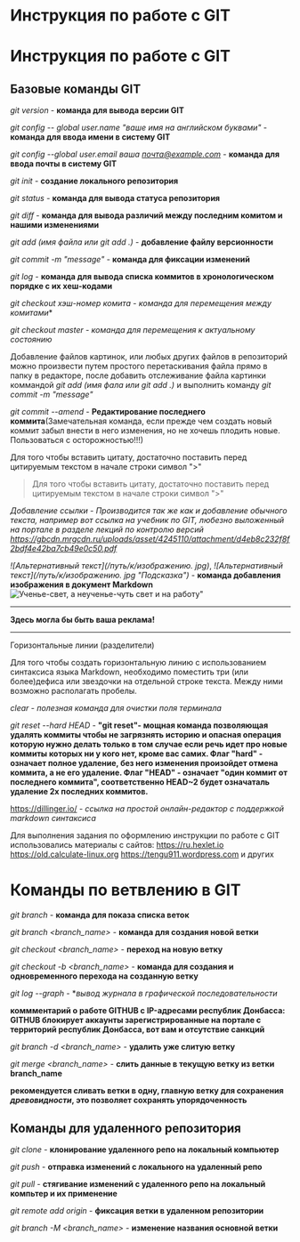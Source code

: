 # Инструкция по работе с GIT 

# Инструкция по работе с GIT

## Базовые команды GIT

*git version* - **команда для вывода версии GIT**

*git config -- global user.name "ваше имя на английском буквами"* - **команда для ввода имени в систему GIT**

*git config --global user.email ваша почта@example.com* - **команда для ввода почты в систему GIT**

*git init* - **создание локального репозитория**

*git status* - **команда для вывода статуса репозитория**

*git diff* - **команда для вывода различий между последним комитом и нашими изменениями**

*git add (имя файла или git add .)* - **добавление файлу версионности**

*git commit -m "message"* - **команда для фиксации изменений**

*git log* - **команда для вывода списка коммитов в хронологическом порядке с их хеш-кодами**

*git checkout хэш-номер комита* - *команда для перемещения между комитами**

*git checkout master* - *команда для перемещения к актуальному состоянию*

Добавление файлов картинок, или любых других файлов в репозиторий можно произвести путем простого перетаскивания файла прямо в папку в редакторе, после добавить отслеживание файла картинки коммандой *git add (имя фала или git add .)* и выполнить команду *git commit -m "message"*

*git commit --amend* - **Редактирование последнего коммита**(Замечательная команда, если прежде чем создать новый коммит забыл внести в него изменения, но не хочешь плодить новые. Пользоваться с осторожностью!!!)

Для того чтобы вставить цитату, достаточно поставить перед цитируемым текстом в начале строки символ ">"
>Для того чтобы вставить цитату, достаточно поставить перед цитируемым текстом в начале строки символ ">"

*Добавление ссылки* - *Производится так же как и добавление обычного текста, например вот ссылка на учебник по GIT, любезно выложенный на портале в разделе лекций по контролю версий https://gbcdn.mrgcdn.ru/uploads/asset/4245110/attachment/d4eb8c232f8f2bdf4e42ba7cb49e0c50.pdf*

*![Альтернативный текст](/путь/к/изображению. jpg)*, *![Альтернативный текст](/путь/к/изображению. jpg "Подсказка")* - **команда добавления изображения в документ Markdown**
![Ученье-свет, а неученье-чуть свет и на работу"](https://sun9-12.userapi.com/impg/59vlEi6xH6pFuBnn8gX8xnVuBgHncipfYiEV2g/vX2-3yS_hFw.jpg?size=1280x979&quality=95&sign=f3f59fe5eb1312f9d87b9f7850c523e4&type=album "Ученье-свет, а неученье-чуть свет и на работу")
______
**Здесь могла бы быть ваша реклама!**
_____
Горизонтальные линии (разделители)

Для того чтобы создать горизонтальную линию с использованием синтаксиса языка Markdown, необходимо поместить три (или более)дефиса или звездочки на отдельной строке текста. Между ними возможно располагать пробелы. 

*clear* - *полезная команда для очистки поля терминала*

*git reset --hard HEAD* - **"git reset"- мощная команда позволяющая удалять коммиты чтобы не загрязнять историю и опасная операция которую нужно делать только в том случае если речь идет про новые коммиты которых ни у кого нет, кроме вас самих. Флаг "hard" - означает полное удаление, без него изменения произойдет отмена коммита, а не его удаление. Флаг "HEAD" - означает "один коммит от последнего коммита", соответственно HEAD~2 будет означаталь удаление 2х последних коммитов.** 

[//]: # ( В учебнике по Markdown указано что для того чтоб отобразить гиперссылку URL-адреса или электронной почты, необхоидимо поместить их в угловые скобки, однако, как я уже указывал выше, опытным путем было найдено, что в этом нет необходимости и добавление URL или email в виде полного адреса автоматически делает их гиперссылками. В чем принципальная разница если честно не совсем понятно.
Пример: https://gb.ru = <https://gb.ru>, example@git.com = <example@git.com> )

https://dillinger.io/ - *ссылка на простой онлайн-редактор с поддержкой markdown синтаксиса*

Для выполнения задания по оформлению инструкции по работе с GIT использовались материалы с сайтов:
https://ru.hexlet.io https://old.calculate-linux.org https://tengu911.wordpress.com и других

# Команды по ветвлению в GIT

*git branch* - **команда для показа списка веток**

*git branch <branch_name>* - **команда для создания новой ветки**

*git checkout <branch_name>* - **переход на новую ветку**

*git checkout -b <branch_name>* - **команда для создания и одновременного перехода на созданную ветку**

*git log --graph* - **вывод журнала в графической последовательности*

**коммментарий о работе GITHUB с IP-адресами республик Донбасса: GITHUB блокирует аккаунты зарегистрированные на портале с территорий республик Донбасса, вот вам и отсутствие санкций**

*git branch -d <branch_name>* - **удалить уже слитую ветку**

*git merge <branch_name>* - **слить данные в текущую ветку из ветки branch_name**

**рекомендуется сливать ветки в одну, главную ветку для сохранения *древовидности*, это позволяет сохранять упорядоченность**

## Команды для удаленного репозитория

*git clone* - **клонирование удаленного репо на локальный компьютер**

*git push* - **отправка изменений с локального на удаленный репо**

*git pull* - **стягивание изменений с удаленного репо на локальный компьтер и их применение**

*git remote add origin* - **фиксация ветки в удаленном репозитории**

*git branch -M <branch_name>* - **изменение названия основной ветки**